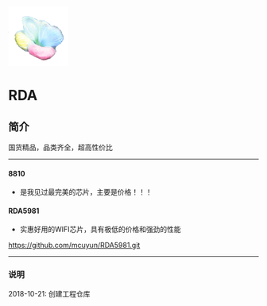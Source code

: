 ﻿[![sites](docs/mcuyun.png)](http://www.mcuyun.com)

# RDA

## 简介

国货精品，品类齐全，超高性价比

---

#### 8810

- 是我见过最完美的芯片，主要是价格！！！


####  RDA5981

- 实惠好用的WIFI芯片，具有极低的价格和强劲的性能

https://github.com/mcuyun/RDA5981.git

---

### 说明

2018-10-21: 创建工程仓库

